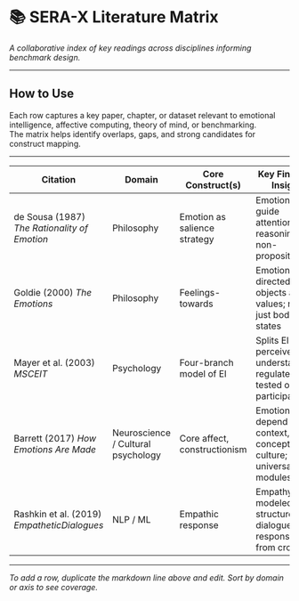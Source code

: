 
# 📚 SERA-X Literature Matrix
*A collaborative index of key readings across disciplines informing benchmark design.*

---

## How to Use

Each row captures a key paper, chapter, or dataset relevant to emotional intelligence, affective computing, theory of mind, or benchmarking.  
The matrix helps identify overlaps, gaps, and strong candidates for construct mapping.

---

| Citation | Domain | Core Construct(s) | Key Finding / Insight | Dataset Used | Replication Quality | Notes |
|----------|--------|--------------------|------------------------|---------------|----------------------|-------|
| de Sousa (1987) *The Rationality of Emotion* | Philosophy | Emotion as salience strategy | Emotions guide attention and reasoning non-propositionally | — | High (theoretical) | Foundation for non-binary, gradient model of EI |
| Goldie (2000) *The Emotions* | Philosophy | Feelings-towards | Emotions are directed at objects and values; not just bodily states | — | High (theoretical) | Supports separate “Sense” vs. “Explain” axes |
| Mayer et al. (2003) *MSCEIT* | Psychology | Four-branch model of EI | Splits EI into perceive, use, understand, regulate; tested on 5k+ participants | MSCEIT battery | High | Guides SERA separation and multi-score approach |
| Barrett (2017) *How Emotions Are Made* | Neuroscience / Cultural psychology | Core affect, constructionism | Emotions depend on context, concepts, culture; not universal modules | None; argues against basic-emotion datasets | Medium | Informs “Adapt” axis + Experience Pack need |
| Rashkin et al. (2019) *EmpatheticDialogues* | NLP / ML | Empathic response | Empathy modeled as structured dialogue; gold responses from crowd | EmpatheticDialogues | High | Informs SERA “Respond” axis; HES scoring baseline |

---

*To add a row, duplicate the markdown line above and edit. Sort by domain or axis to see coverage.*